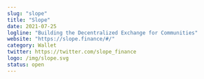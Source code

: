 ```yaml
---
slug: "slope"
title: "Slope"
date: 2021-07-25
logline: "Building the Decentralized Exchange for Communities"
website: "https://slope.finance/#/"
category: Wallet
twitter: https://twitter.com/slope_finance
logo: /img/slope.svg
status: open
---
```



